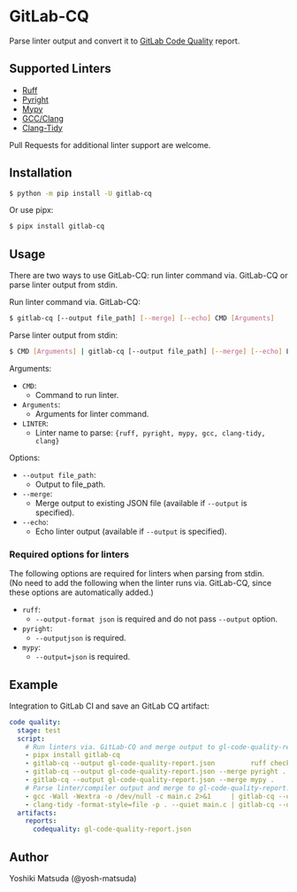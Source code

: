 # GitLab-CQ

Parse linter output and convert it to [GitLab Code Quality](https://docs.gitlab.com/ee/ci/testing/code_quality.html) report.

## Supported Linters

*   [Ruff](https://docs.astral.sh/ruff/)
*   [Pyright](https://microsoft.github.io/pyright/#/)
*   [Mypy](https://mypy.readthedocs.io/en/stable/)
*   [GCC/Clang](https://gcc.gnu.org/)
*   [Clang-Tidy](https://clang.llvm.org/extra/clang-tidy/)

Pull Requests for additional linter support are welcome.

## Installation

```bash
$ python -m pip install -U gitlab-cq
```

Or use pipx:

```bash
$ pipx install gitlab-cq
```

## Usage

There are two ways to use GitLab-CQ: run linter command via. GitLab-CQ or parse linter output from stdin.

Run linter command via. GitLab-CQ:

```bash
$ gitlab-cq [--output file_path] [--merge] [--echo] CMD [Arguments]
```

Parse linter output from stdin:

```bash
$ CMD [Arguments] | gitlab-cq [--output file_path] [--merge] [--echo] LINTER
```

Arguments:

*   `CMD`:
    *   Command to run linter.
*   `Arguments`:
    *   Arguments for linter command.
*   `LINTER`:
    *   Linter name to parse: `{ruff, pyright, mypy, gcc, clang-tidy, clang}`

Options:

*   `--output file_path`:
    *   Output to file_path.
*   `--merge`:
    *   Merge output to existing JSON file (available if `--output` is specified).
*   `--echo`:
    *   Echo linter output (available if `--output` is specified).

### Required options for linters

The following options are required for linters when parsing from stdin.  
(No need to add the following when the linter runs via. GitLab-CQ, since these options are automatically added.)

*   `ruff`:
    *   `--output-format json` is required and do not pass `--output` option.
*   `pyright`:
    *   `--outputjson` is required.
*   `mypy`:
    *   `--output=json` is required.

## Example

Integration to GitLab CI and save an GitLab CQ artifact:

```yaml
code quality:
  stage: test
  script:
    # Run linters via. GitLab-CQ and merge output to gl-code-quality-report.json
    - pipx install gitlab-cq
    - gitlab-cq --output gl-code-quality-report.json         ruff check .
    - gitlab-cq --output gl-code-quality-report.json --merge pyright .
    - gitlab-cq --output gl-code-quality-report.json --merge mypy .
    # Parse linter/compiler output and merge to gl-code-quality-report.json
    - gcc -Wall -Wextra -o /dev/null -c main.c 2>&1     | gitlab-cq --output gl-code-quality-report.json --merge gcc
    - clang-tidy -format-style=file -p . --quiet main.c | gitlab-cq --output gl-code-quality-report.json --merge clang-tidy  
  artifacts:
    reports:
      codequality: gl-code-quality-report.json
```

## Author

Yoshiki Matsuda (@yosh-matsuda)
